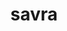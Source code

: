 ---
title: savra
github: https://github.com/savra
mode: dark
transition: 1s
score: 79.3
archetype:
- Little Bit of Everything
---